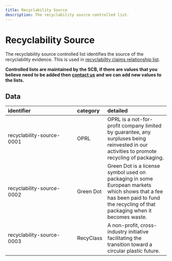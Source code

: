```yaml
---
title: Recyclability Source
description: The recyclability source controlled list.
---
```


# Recyclability Source

The recyclability source controlled list identifies the source of the recyclability evidence. This is used in [recyclability claims relationship list](../6_Relationship_Lists/6_006_Recyclability_Claims.md).

**Controlled lists are maintained by the SCB, if there are values that you believe need to be added then [contact us](https://www.open3p.org/contact/) and we can add new values to the lists.**

## Data
|<div style="width:200px">identifier</div>|category|detailed|
|:-|:-|:-|
|recyclability-source-0001|OPRL|OPRL is a not-for-profit company limited by guarantee, any surpluses being reinvested in our activities to promote recycling of packaging.|
|recyclability-source-0002|Green Dot|Green Dot is a license symbol used on packaging in some European markets which shows that a fee has been paid to fund the recycling of that packaging when it becomes waste.|
|recyclability-source-0003|RecyClass|A non-profit, cross-industry initiative facilitating the transition toward a circular plastic future.|
